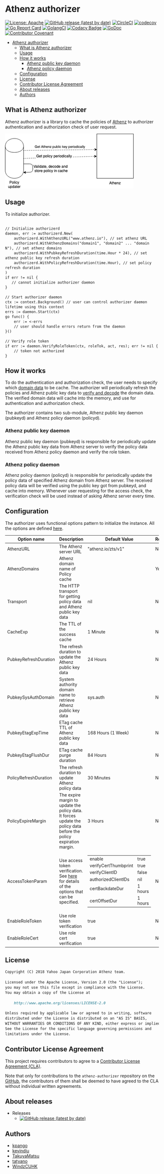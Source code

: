# Athenz authorizer

[![License: Apache](https://img.shields.io/badge/License-Apache%202.0-blue.svg?style=flat-square)](https://opensource.org/licenses/Apache-2.0)
[![GitHub release (latest by date)](https://img.shields.io/github/v/release/yahoojapan/athenz-authorizer?style=flat-square&label=Github%20version)](https://github.com/yahoojapan/athenz-authorizer/releases/latest)
[![CircleCI](https://circleci.com/gh/yahoojapan/athenz-authorizer.svg)](https://circleci.com/gh/yahoojapan/athenz-authorizer)
[![codecov](https://codecov.io/gh/yahoojapan/athenz-authorizer/branch/master/graph/badge.svg?token=2CzooNJtUu&style=flat-square)](https://codecov.io/gh/yahoojapan/athenz-authorizer)
[![Go Report Card](https://goreportcard.com/badge/github.com/yahoojapan/athenz-authorizer)](https://goreportcard.com/report/github.com/yahoojapan/athenz-authorizer)
[![GolangCI](https://golangci.com/badges/github.com/yahoojapan/athenz-authorizer.svg?style=flat-square)](https://golangci.com/r/github.com/yahoojapan/athenz-authorizer)
[![Codacy Badge](https://api.codacy.com/project/badge/Grade/828220605c43419e92fb0667876dd2d0)](https://www.codacy.com/app/i.can.feel.gravity/athenz-authorizer?utm_source=github.com&utm_medium=referral&utm_content=yahoojapan/athenz-authorizer&utm_campaign=Badge_Grade)
[![GoDoc](http://godoc.org/github.com/yahoojapan/athenz-authorizer?status.svg)](http://godoc.org/github.com/yahoojapan/athenz-authorizer)
[![Contributor Covenant](https://img.shields.io/badge/Contributor%20Covenant-v2.0%20adopted-ff69b4.svg)](code_of_conduct.md)

<!-- TOC insertAnchor:false -->

- [Athenz authorizer](#athenz-authorizer)
    - [What is Athenz authorizer](#what-is-athenz-authorizer)
    - [Usage](#usage)
    - [How it works](#how-it-works)
        - [Athenz public key daemon](#athenz-public-key-daemon)
        - [Athenz policy daemon](#athenz-policy-daemon)
    - [Configuration](#configuration)
    - [License](#license)
    - [Contributor License Agreement](#contributor-license-agreement)
    - [About releases](#about-releases)
    - [Authors](#authors)

<!-- /TOC -->

## What is Athenz authorizer

Athenz authorizer is a library to cache the policies of [Athenz](https://github.com/yahoo/athenz) to authorizer authentication and authorization check of user request.

![Overview](./docs/assets/policy_updater_overview.png)

## Usage

To initialize authorizer.

```golang

// Initialize authorizerd
daemon, err := authorizerd.New(
    authorizerd.WithAthenzURL("www.athenz.io"), // set athenz URL
    authorizerd.WithAthenzDomains("domain1", "domain2" ... "domain N"), // set athenz domains
    authorizerd.WithPubkeyRefreshDuration(time.Hour * 24), // set athenz public key refresh duration
    authorizerd.WithPolicyRefreshDuration(time.Hour), // set policy refresh duration
)
if err != nil {
   // cannot initialize authorizer daemon
}

// Start authorizer daemon
ctx := context.Background() // user can control authorizer daemon lifetime using this context
errs := daemon.Start(ctx)
go func() {
    err := <-errs
    // user should handle errors return from the daemon
}()

// Verify role token
if err := daemon.VerifyRoleToken(ctx, roleTok, act, res); err != nil {
    // token not authorized
}
```

## How it works

To do the authentication and authorization check, the user needs to specify which [domain data](https://github.com/yahoo/athenz/blob/master/docs/data_model.md#data-model) to be cache. The authorizer will periodically refresh the policies and Athenz public key data to [verify and decode](https://github.com/yahoo/athenz/blob/master/docs/zpu_policy_file.md#zts-signature-validation) the domain data. The verified domain data will cache into the memory, and use for authentication and authorization check.

The authorizer contains two sub-module, Athenz public key daemon (pubkeyd) and Athenz policy daemon (policyd).

### Athenz public key daemon

Athenz public key daemon (pubkeyd) is responsible for periodically update the Athenz public key data from Athenz server to verify the policy data received from Athenz policy daemon and verify the role token.

### Athenz policy daemon

Athenz policy daemon (policyd) is responsible for periodically update the policy data of specified Athenz domain from Athenz server. The received policy data will be verified using the public key got from pubkeyd, and cache into memory. Whenever user requesting for the access check, the verification check will be used instead of asking Athenz server every time.

## Configuration

The authorizer uses functional options pattern to initialize the instance. All the options are defined [here](./option.go).

| Option name           | Description                                                                                                        | Default Value                                                                                                                                                                                                                                                                                                         | Required | Example                |
| --------------------- | ------------------------------------------------------------------------------------------------------------------ | --------------------------------------------------------------------------------------------------------------------------------------------------------------------------------------------------------------------------------------------------------------------------------------------------------------------- | -------- | ---------------------- |
| AthenzURL             | The Athenz server URL                                                                                              | "athenz.io/zts/v1"                                                                                                                                                                                                                                                                                                    | No       |                        |
| AthenzDomains         | Athenz domain name of Policy cache                                                                                 |                                                                                                                                                                                                                                                                                                                       | Yes      | "domName1", "domName2" |
| Transport             | The HTTP transport for getting policy data and Athenz public key data                                              | nil                                                                                                                                                                                                                                                                                                                   | No       |                        |
| CacheExp              | The TTL of the success cache                                                                                       | 1 Minute                                                                                                                                                                                                                                                                                                              | No       |                        |
| PubkeyRefreshDuration | The refresh duration to update the Athenz public key data                                                          | 24 Hours                                                                                                                                                                                                                                                                                                              | No       |                        |
| PubkeySysAuthDomain   | System authority domain name to retrieve Athenz public key data                                                    | sys.auth                                                                                                                                                                                                                                                                                                              | No       |                        |
| PubkeyEtagExpTime     | ETag cache TTL of Athenz public key data                                                                           | 168 Hours (1 Week)                                                                                                                                                                                                                                                                                                    | No       |                        |
| PubkeyEtagFlushDur    | ETag cache purge duration                                                                                          | 84 Hours                                                                                                                                                                                                                                                                                                              | No       |                        |
| PolicyRefreshDuration | The refresh duration to update Athenz policy data                                                                  | 30 Minutes                                                                                                                                                                                                                                                                                                            | No       |                        |
| PolicyExpireMargin    | The expire margin to update the policy data. It forces update the policy data before the policy expiration margin. | 3 Hours                                                                                                                                                                                                                                                                                                               | No       |                        |
| AccessTokenParam      | Use access token verification. See [here](./option.go) for details of the options that can be specified.           | <table><tbody><tr><td>enable</td><td>true</td></tr><tr><td>verifyCertThumbprint</td><td>true</td></tr><tr><td>verifyClientID</td><td>false</td></tr><tr><td>authorizedClientIDs</td><td>nil</td></tr><tr><td>certBackdateDur</td><td>1 hours</td></tr><tr><td>certOffsetDur</td><td>1 hours</td></tr></tbody></table> | No       |                        |
| EnableRoleToken       | Use role token verification                                                                                        | true                                                                                                                                                                                                                                                                                                                  | No       | true                   |
| EnableRoleCert        | Use role cert verification                                                                                         | true                                                                                                                                                                                                                                                                                                                  | No       | true                   |

## License

```markdown
Copyright (C) 2018 Yahoo Japan Corporation Athenz team.

Licensed under the Apache License, Version 2.0 (the "License");
you may not use this file except in compliance with the License.
You may obtain a copy of the License at

    http://www.apache.org/licenses/LICENSE-2.0

Unless required by applicable law or agreed to in writing, software
distributed under the License is distributed on an "AS IS" BASIS,
WITHOUT WARRANTIES OR CONDITIONS OF ANY KIND, either express or implied.
See the License for the specific language governing permissions and
limitations under the License.
```

## Contributor License Agreement

This project requires contributors to agree to a [Contributor License Agreement (CLA)](https://gist.github.com/ydnjp/3095832f100d5c3d2592).

Note that only for contributions to the `athenz-authorizer` repository on the [GitHub](https://github.com/yahoojapan/athenz-authorizer), the contributors of them shall be deemed to have agreed to the CLA without individual written agreements.

## About releases

- Releases
    - [![GitHub release (latest by date)](https://img.shields.io/github/v/release/yahoojapan/athenz-authorizer?style=flat-square&label=Github%20version)](https://github.com/yahoojapan/athenz-authorizer/releases/latest)

## Authors

- [kpango](https://github.com/kpango)
- [kevindiu](https://github.com/kevindiu)
- [TakuyaMatsu](https://github.com/TakuyaMatsu)
- [tatyano](https://github.com/tatyano)
- [WindzCUHK](https://github.com/WindzCUHK)
